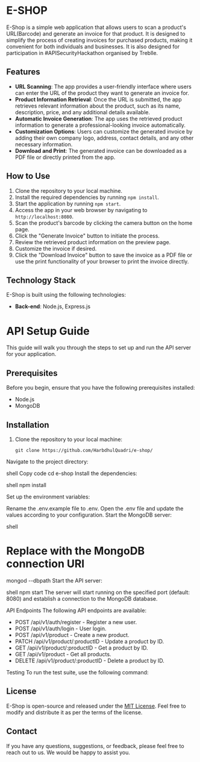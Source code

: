 # E-SHOP

E-Shop is a simple web application that allows users to scan a product's URL(Barcode) and generate an invoice for that product. It is designed to simplify the process of creating invoices for purchased products, making it convenient for both individuals and businesses. It is also designed for participation in #APISecurityHackathon organised by Treblle.

## Features

- **URL Scanning**: The app provides a user-friendly interface where users can enter the URL of the product they want to generate an invoice for.
- **Product Information Retrieval**: Once the URL is submitted, the app retrieves relevant information about the product, such as its name, description, price, and any additional details available.
- **Automatic Invoice Generation**: The app uses the retrieved product information to generate a professional-looking invoice automatically.
- **Customization Options**: Users can customize the generated invoice by adding their own company logo, address, contact details, and any other necessary information.
- **Download and Print**: The generated invoice can be downloaded as a PDF file or directly printed from the app.

## How to Use

1. Clone the repository to your local machine.
2. Install the required dependencies by running `npm install`.
3. Start the application by running `npm start`.
4. Access the app in your web browser by navigating to `http://localhost:8080`.
5. Scan the product's barcode by clicking the camera button on the home page.
6. Click the "Generate Invoice" button to initiate the process.
7. Review the retrieved product information on the preview page.
8. Customize the invoice if desired.
9. Click the "Download Invoice" button to save the invoice as a PDF file or use the print functionality of your browser to print the invoice directly.

## Technology Stack

E-Shop is built using the following technologies:

- **Back-end**: Node.js, Express.js

# API Setup Guide

This guide will walk you through the steps to set up and run the API server for your application.

## Prerequisites

Before you begin, ensure that you have the following prerequisites installed:

- Node.js 
- MongoDB 

## Installation

1. Clone the repository to your local machine:

   ```shell
   git clone https://github.com/HarbdhulQuadri/e-shop/
Navigate to the project directory:

shell
Copy code
cd e-shop
Install the dependencies:

shell
npm install

Set up the environment variables:

Rename the .env.example file to .env.
Open the .env file and update the values according to your configuration.
Start the MongoDB server:

shell
# Replace <mongodb-uri> with the MongoDB connection URI
mongod --dbpath <mongodb-uri>
Start the API server:

shell
npm start
The server will start running on the specified port (default: 8080) and establish a connection to the MongoDB database.

API Endpoints
The following API endpoints are available:

- POST /api/v1/auth/register - Register a new user.
- POST /api/v1/auth/login - User login.
- POST /api/v1/product - Create a new product.
- PATCH /api/v1/product/:productID - Update a product by ID.
- GET /api/v1/product/:productID - Get a product by ID.
- GET /api/v1/product - Get all products.
- DELETE /api/v1/product/:productID - Delete a product by ID.

Testing
To run the test suite, use the following command:

## License

E-Shop is open-source and released under the [MIT License](LICENSE). Feel free to modify and distribute it as per the terms of the license.

## Contact

If you have any questions, suggestions, or feedback, please feel free to reach out to us. We would be happy to assist you.
